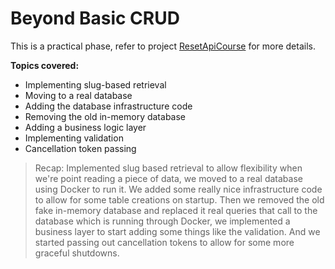 # Beyond Basic CRUD

This is a practical phase, refer to project [ResetApiCourse](RestApiCourse.sln) for more details.

**Topics covered:**

- Implementing slug-based retrieval
- Moving to a real database
- Adding the database infrastructure code
- Removing the old in-memory database
- Adding a business logic layer
- Implementing validation
- Cancellation token passing

> Recap: Implemented slug based retrieval to allow flexibility when we're point reading a piece of data, we moved to a real database using Docker to run it. We added some really nice infrastructure code to allow for some table creations on startup. Then we removed the old fake in-memory database and replaced it real queries that call to the database which is running through Docker, we implemented a business layer to start adding some things like the validation. And we started passing out cancellation tokens to allow for some more graceful shutdowns.
